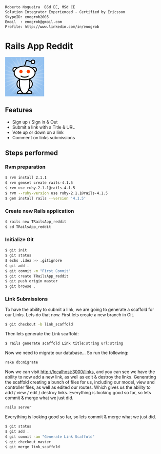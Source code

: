 ```
Roberto Nogueira  BSd EE, MSd CE
Solution Integrator Experienced - Certified by Ericsson
SkypeID: enogrob2005
Email  : enogrob@gmail.com
Profile: http://www.linkedin.com/in/enogrob
```

# Rails App Reddit

![reddit logo](app/assets/images/reddit.png)

## Features

* Sign up / Sign in & Out
* Submit a link with a Title & URL
* Vote up or down on a link
* Comment on links submissions

## Steps performed

### Rvm preparation

```bash
$ rvm install 2.1.1
$ rvm gemset create rails-4.1.5
$ rvm use ruby-2.1.1@rails-4.1.5
$ rvm --ruby-version use ruby-2.1.1@rails-4.1.5
$ gem install rails --version '4.1.5'
```

### Create new Rails application

```bash
$ rails new TRailsApp_reddit
$ cd TRailsApp_reddit
```

### Initialize Git

```bash
$ git init
$ git status
$ echo .idea >> .gitignore
$ git add .
$ git commit -m "First Commit"
$ git create TRailsApp_reddit
$ git push origin master
$ git browse .
```

### Link Submissions
To have the ability to submit a link, we are going to generate a scaffold for our Links. Lets do that now. First lets create a new branch in Git.

```bash
$ git checkout -b link_scaffold
```

Then lets generate the Link scaffold:

```bash
$ rails generate scaffold Link title:string url:string
```

Now we need to migrate our database… So run the following:

```bash
rake db:migrate
```

Now we can visit <http://localhost:3000/links>, and you can see we have the ability to now add a new link, as well as edit & destroy the links. Generating the scaffold creating a bunch of files for us, including our model, view and controller files, as well as edited our routes. Which gives us the ability to add / view / edit / destroy links.
Everything is looking good so far, so lets commit & merge what we just did.

```bash
rails server
```

Everything is looking good so far, so lets commit & merge what we just did.

```bash
$ git status
$ git add .
$ git commit -am "Generate Link Scaffold"
$ git checkout master
$ git merge link_scaffold
```


